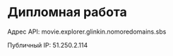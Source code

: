 # Дипломная работа

Адрес API: movie.explorer.glinkin.nomoredomains.sbs

Публичный IP: 51.250.2.114
